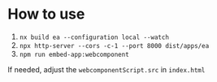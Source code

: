 # How to use

1. `nx build ea --configuration local --watch`
2. `npx http-server --cors -c-1 --port 8000 dist/apps/ea`
3. `npm run embed-app:webcomponent`

If needed, adjust the `webcomponentScript.src` in `index.html`